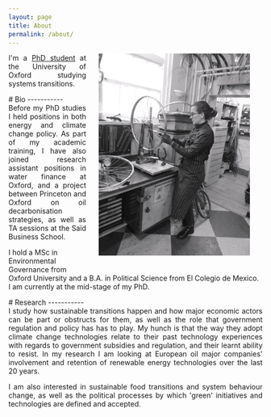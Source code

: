 ```yaml
---
layout: page
title: About
permalink: /about/
---
```


<img src="/assets/elenabike.jpeg" width="300" style="float: right; margin-left: 25px; margin-right: 25px; margin-bottom: 25px;"/>

<p align="justify"> I'm a <a href="https://www.geog.ox.ac.uk/graduate/research/epierard.html"> PhD student</a> at the University of Oxford studying systems transitions.

<!--<p align="justify"> During my career, I have worked on research projects related to Atmospheric Physics and Physical Oceanography that involved numerical simulations, data processing and observational fieldwork.</p>  />-->

<p align="justify">
# Bio
-----------
<br />
Before my PhD studies I held positions in both energy and climate change policy. As part of my academic training, I have also joined research assistant positions in water finance at Oxford, and a project between Princeton and Oxford on oil decarbonisation strategies, as well as TA sessions at the Saïd Business School.

I hold a MSc in Environmental Governance from Oxford University and a B.A. in Political Science from El Colegio de Mexico. I am currently at the mid-stage of my PhD. </p>

<p align="justify">
# Research
-----------
<br />
I study how sustainable transitions happen and how major economic actors can be part or obstructs for them, as well as the role that government regulation and policy has has to play. My hunch is that the way they adopt climate change technologies relate to their past technology experiences with regards to government subsidies and regulation, and their learnt ability to resist.
In my research I am looking at European oil major companies' involvement and retention of renewable energy technologies over the last 20 years. </p>

<p align="justify"> I am also interested in sustainable food transitions and system behaviour change, as well as the political processes by which 'green' initiatives and technologies are defined and accepted.
